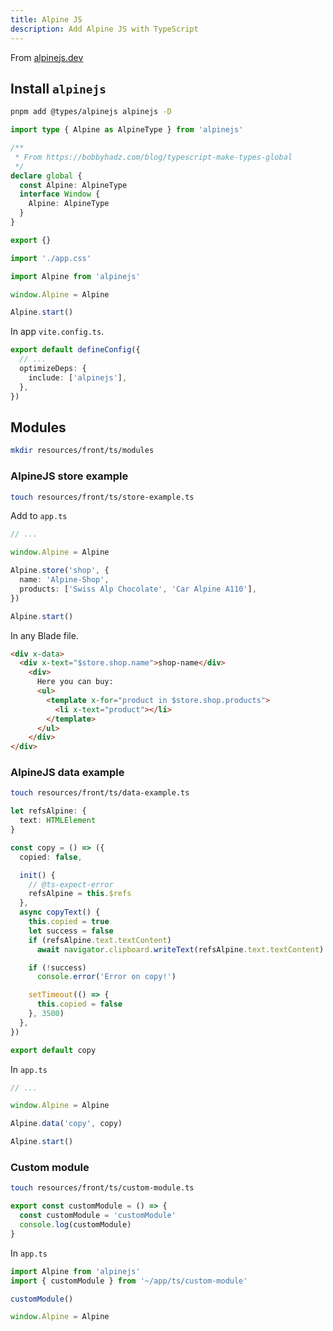```yaml
---
title: Alpine JS
description: Add Alpine JS with TypeScript
---
```


From [alpinejs.dev](https://alpinejs.dev)

## Install `alpinejs`

```bash
pnpm add @types/alpinejs alpinejs -D
```

```ts title="resources/front/global.d.ts"
import type { Alpine as AlpineType } from 'alpinejs'

/**
 * From https://bobbyhadz.com/blog/typescript-make-types-global
 */
declare global {
  const Alpine: AlpineType
  interface Window {
    Alpine: AlpineType
  }
}

export {}
```

```ts title="resources/front/ts/app.ts"
import './app.css'

import Alpine from 'alpinejs'

window.Alpine = Alpine

Alpine.start()
```

In app `vite.config.ts`.

```ts title="vite.config.ts"
export default defineConfig({
  // ...
  optimizeDeps: {
    include: ['alpinejs'],
  },
})
```

## Modules

```bash
mkdir resources/front/ts/modules
```

### AlpineJS store example

```bash
touch resources/front/ts/store-example.ts
```

Add to `app.ts`

```ts title="resources/front/ts/app.ts"
// ...

window.Alpine = Alpine

Alpine.store('shop', {
  name: 'Alpine-Shop',
  products: ['Swiss Alp Chocolate', 'Car Alpine A110'],
})

Alpine.start()
```

In any Blade file.

```html
<div x-data>
  <div x-text="$store.shop.name">shop-name</div>
    <div>
      Here you can buy:
      <ul>
        <template x-for="product in $store.shop.products">
          <li x-text="product"></li>
        </template>
      </ul>
    </div>
</div>
```

### AlpineJS data example

```bash
touch resources/front/ts/data-example.ts
```

```ts title="resources/front/ts/data-module.ts"
let refsAlpine: {
  text: HTMLElement
}

const copy = () => ({
  copied: false,

  init() {
    // @ts-expect-error
    refsAlpine = this.$refs
  },
  async copyText() {
    this.copied = true
    let success = false
    if (refsAlpine.text.textContent)
      await navigator.clipboard.writeText(refsAlpine.text.textContent).then(() => (success = true))

    if (!success)
      console.error('Error on copy!')

    setTimeout(() => {
      this.copied = false
    }, 3500)
  },
})

export default copy
```

In `app.ts`

```ts title="resources/front/ts/app.ts"
// ...

window.Alpine = Alpine

Alpine.data('copy', copy)

Alpine.start()
```

### Custom module

```bash
touch resources/front/ts/custom-module.ts
```

```ts title="resources/front/ts/custom-module.ts"
export const customModule = () => {
  const customModule = 'customModule'
  console.log(customModule)
}
```

In `app.ts`

```ts title="resources/front/ts/app.ts"
import Alpine from 'alpinejs'
import { customModule } from '~/app/ts/custom-module'

customModule()

window.Alpine = Alpine
```
